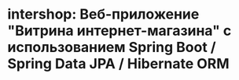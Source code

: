 # intershop: Веб-приложение "Витрина интернет-магазина" с использованием Spring Boot / Spring Data JPA / Hibernate ORM
